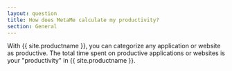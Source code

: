 ```yaml
---
layout: question
title: How does MetaMe calculate my productivity?
section: General
---
```


With {{ site.productname }}, you can categorize any application or website as productive. The total time spent on productive applications or websites is your "productivity" in {{ site.productname }}.